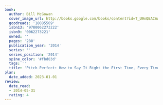 ```yaml
---
book:
  author: Bill McGowan
  cover_image_url: http://books.google.com/books/content?id=T_U9nQEACAAJ&printsec=frontcover&img=1&zoom=1&source=gbs_api
  goodreads: '18085509'
  isbn13: '9780062273222'
  isbn9: '0062273221'
  owned: ''
  pages: '288'
  publication_year: '2014'
  series: ''
  series_position: '2014'
  spine_color: '#fbd03d'
  tags: ''
  title: 'Pitch Perfect: How to Say It Right the First Time, Every Time'
plan:
  date_added: 2023-01-01
review:
  date_read:
  - 2014-05-31
  rating: 4
---
```

